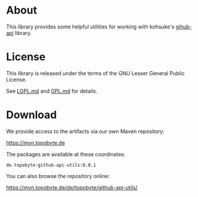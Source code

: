 # About

This library provides some helpful utilities for working with
kohsuke's [gihub-api](https://github.com/kohsuke/github-api) library.

# License

This library is released under the terms of the GNU Lesser General Public
License.

See [LGPL.md](LGPL.md) and [GPL.md](GPL.md) for details.

# Download

We provide access to the artifacts via our own Maven repository:

<https://mvn.topobyte.de>

The packages are available at these coordinates:

    de.topobyte:github-api-utils:0.0.1

You can also browse the repository online:

<https://mvn.topobyte.de/de/topobyte/github-api-utils/>
